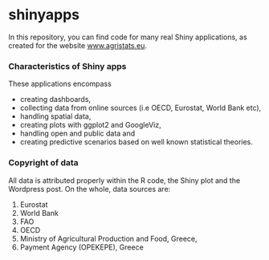 # shinyapps
In this repository, you can find code for many real Shiny applications, as created for the website www.agristats.eu.

### Characteristics of Shiny apps
These applications encompass 
- creating dashboards, 
- collecting data from online sources (i.e OECD, Eurostat, World Bank etc),
- handling spatial data, 
- creating plots with ggplot2 and GoogleViz, 
- handling open and public data and 
- creating predictive scenarios based on well known statistical theories.

### Copyright of data
All data is attributed properly within the R code, the Shiny plot and the Wordpress post. On the whole, data sources are:
1) Eurostat
2) World Bank
3) FAO
4) OECD
5) Ministry of Agricultural Production and Food, Greece,
6) Payment Agency (OPEKEPE), Greece